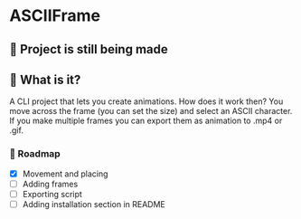 # ASCIIFrame

## 🚧 Project is still being made

## 🤔 What is it?

A CLI project that lets you create animations. How does it work then?
You move across the frame (you can set the size) and select an ASCII character.
If you make multiple frames you can export them as animation to .mp4 or .gif.

### 📅 Roadmap

 - [X] Movement and placing
 - [ ] Adding frames
 - [ ] Exporting script
 - [ ] Adding installation section in README